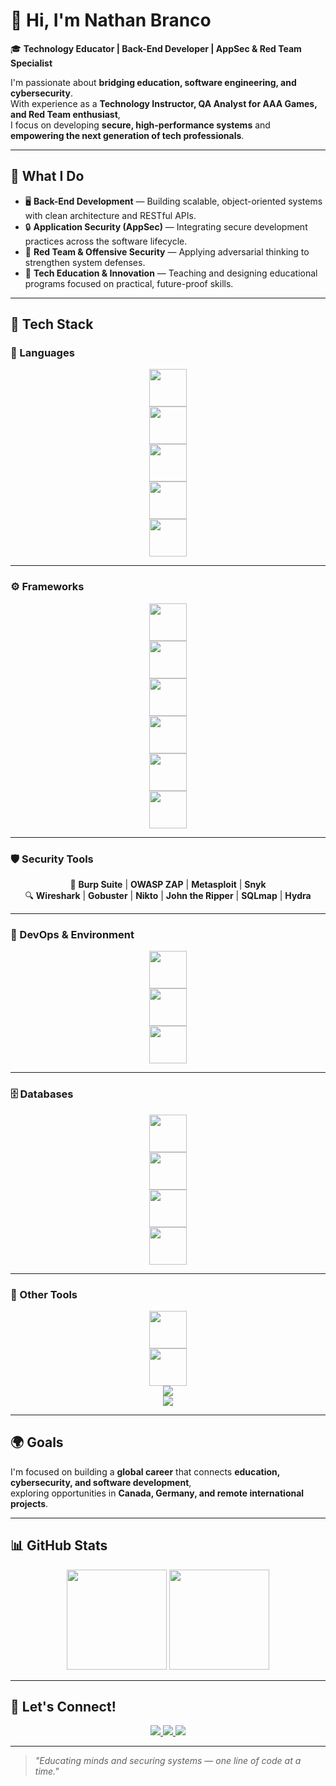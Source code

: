 # 👋 Hi, I'm Nathan Branco

🎓 **Technology Educator | Back-End Developer | AppSec & Red Team Specialist**

I'm passionate about **bridging education, software engineering, and cybersecurity**.  
With experience as a **Technology Instructor, QA Analyst for AAA Games, and Red Team enthusiast**,  
I focus on developing **secure, high-performance systems** and **empowering the next generation of tech professionals**.

---

## 🚀 What I Do

- 🖥️ **Back-End Development** — Building scalable, object-oriented systems with clean architecture and RESTful APIs.  
- 🔒 **Application Security (AppSec)** — Integrating secure development practices across the software lifecycle.  
- 🎯 **Red Team & Offensive Security** — Applying adversarial thinking to strengthen system defenses.  
- 🧠 **Tech Education & Innovation** — Teaching and designing educational programs focused on practical, future-proof skills.

---

## 🧰 Tech Stack

### 🧠 Languages
<div align="center">
  <img src="https://cdn.jsdelivr.net/gh/devicons/devicon/icons/python/python-original.svg" width="60" height="60"/><br>
  <img src="https://cdn.jsdelivr.net/gh/devicons/devicon/icons/javascript/javascript-original.svg" width="60" height="60"/><br>
  <img src="https://cdn.jsdelivr.net/gh/devicons/devicon/icons/typescript/typescript-original.svg" width="60" height="60"/><br>
  <img src="https://cdn.jsdelivr.net/gh/devicons/devicon/icons/csharp/csharp-original.svg" width="60" height="60"/><br>
  <img src="https://cdn.jsdelivr.net/gh/devicons/devicon/icons/mysql/mysql-original.svg" width="60" height="60"/>
</div>

---

### ⚙️ Frameworks
<div align="center">
  <img src="https://cdn.jsdelivr.net/gh/devicons/devicon/icons/nodejs/nodejs-original.svg" width="60" height="60"/><br>
  <img src="https://cdn.jsdelivr.net/gh/devicons/devicon/icons/django/django-plain.svg" width="60" height="60"/><br>
  <img src="https://cdn.jsdelivr.net/gh/devicons/devicon/icons/flask/flask-original.svg" width="60" height="60"/><br>
  <img src="https://cdn.jsdelivr.net/gh/devicons/devicon/icons/react/react-original.svg" width="60" height="60"/><br>
  <img src="https://cdn.jsdelivr.net/gh/devicons/devicon/icons/fastapi/fastapi-original.svg" width="60" height="60"/><br>
  <img src="https://cdn.jsdelivr.net/gh/devicons/devicon/icons/vuejs/vuejs-original.svg" width="60" height="60"/>
</div>

---

### 🛡️ Security Tools
<div align="center">

🧰 **Burp Suite** | **OWASP ZAP** | **Metasploit** | **Snyk**  
🔍 **Wireshark** | **Gobuster** | **Nikto** | **John the Ripper** | **SQLmap** | **Hydra**

</div>

---

### 🐧 DevOps & Environment
<div align="center">
  <img src="https://cdn.jsdelivr.net/gh/devicons/devicon/icons/docker/docker-original.svg" width="60" height="60"/><br>
  <img src="https://cdn.jsdelivr.net/gh/devicons/devicon/icons/github/github-original.svg" width="60" height="60"/><br>
  <img src="https://cdn.jsdelivr.net/gh/devicons/devicon/icons/linux/linux-original.svg" width="60" height="60"/>
</div>

---

### 🗄️ Databases
<div align="center">
  <img src="https://cdn.jsdelivr.net/gh/devicons/devicon/icons/postgresql/postgresql-original.svg" width="60" height="60"/><br>
  <img src="https://cdn.jsdelivr.net/gh/devicons/devicon/icons/mysql/mysql-original.svg" width="60" height="60"/><br>
  <img src="https://cdn.jsdelivr.net/gh/devicons/devicon/icons/microsoftsqlserver/microsoftsqlserver-plain.svg" width="60" height="60"/><br>
  <img src="https://cdn.jsdelivr.net/gh/devicons/devicon/icons/sqlite/sqlite-original.svg" width="60" height="60"/>
</div>

---

### 🧩 Other Tools
<div align="center">
  <img src="https://cdn.jsdelivr.net/gh/devicons/devicon/icons/git/git-original.svg" width="60" height="60"/><br>
  <img src="https://cdn.jsdelivr.net/gh/devicons/devicon/icons/vscode/vscode-original.svg" width="60" height="60"/><br>
  <img src="https://img.shields.io/badge/flask--ngrok-000000?style=for-the-badge&logo=flask&logoColor=white" /><br>
  <img src="https://img.shields.io/badge/Postman-FF6C37?style=for-the-badge&logo=postman&logoColor=white" />
</div>

---

## 🌍 Goals

I'm focused on building a **global career** that connects **education, cybersecurity, and software development**,  
exploring opportunities in **Canada, Germany, and remote international projects**.

---

## 📊 GitHub Stats
<div align="center">
  <img src="https://github-readme-stats.vercel.app/api?username=nathanbranco&show_icons=true&theme=radical" height="160"/>
  <img src="https://github-readme-stats.vercel.app/api/top-langs/?username=nathanbranco&layout=compact&theme=radical" height="160"/>
</div>

---

## 🤝 Let's Connect!

<div align="center">
  <a href="https://www.instagram.com/brc_nathan/" target="_blank">
    <img src="https://img.shields.io/badge/Instagram-%23E4405F.svg?style=for-the-badge&logo=Instagram&logoColor=white" />
  </a>
  <a href="mailto:nathanbranco12@gmail.com">
    <img src="https://img.shields.io/badge/Gmail-D14836?style=for-the-badge&logo=gmail&logoColor=white" />
  </a>
  <a href="https://www.linkedin.com/in/nathanbranco/" target="_blank">
    <img src="https://img.shields.io/badge/LinkedIn-%230077B5.svg?style=for-the-badge&logo=linkedin&logoColor=white" />
  </a>
</div>

---

> *"Educating minds and securing systems — one line of code at a time."*
